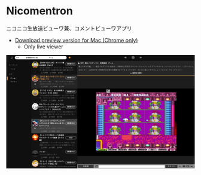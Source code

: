 # Nicomentron
ニコニコ生放送ビューワ兼、コメントビューワアプリ

- [Download preview version for Mac (Chrome only)](https://github.com/tsuwatch/nicomentron/releases/download/v0.1.0/nicomentron-darwin-x64.zip)
  - Only live viewer

![](/screenshots/preview.jpg)
